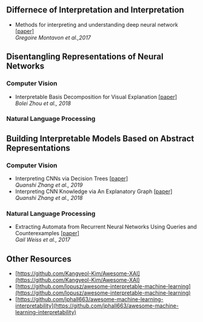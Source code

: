 

<!---
Paper Format
 
Titile [\[paper\]](link)<br />
  *author et al., year*
-->


## Differnece of Interpretation and Interpretation
- Methods for interpreting and understanding deep neural network [\[paper\]](https://arxiv.org/pdf/1802.00121) <br/> 
  *Gregoire Montavon et al.,2017*

## Disentangling Representations of Neural Networks
###  Computer Vision
- Interpretable Basis Decomposition for Visual Explanation  [\[paper\]](http://people.csail.mit.edu/bzhou/publication/eccv18-IBD)<br />
  *Bolei Zhou et al., 2018*


###  Natural Language Processing


## Building Interpretable Models Based on Abstract Representations
###  Computer Vision
- Interpreting CNNs via Decision Trees [\[paper\]](https://arxiv.org/pdf/1802.00121)<br />
  *Quanshi Zhang et al., 2019*
- Interpreting CNN Knowledge via An Explanatory Graph [\[paper\]](https://arxiv.org/pdf/1708.01785)<br />
  *Quanshi Zhang et al., 2018*


###  Natural Language Processing 
- Extracting Automata from Recurrent Neural Networks Using Queries and Counterexamples [\[paper\]](https://arxiv.org/pdf/1711.09576)<br />
  *Gail Weiss et al., 2017*







## Other Resources
- [https://github.com/Kangyeol-Kim/Awesome-XAI](https://github.com/Kangyeol-Kim/Awesome-XAI)
- [https://github.com/lopusz/awesome-interpretable-machine-learning](https://github.com/lopusz/awesome-interpretable-machine-learning)
- [https://github.com/jphall663/awesome-machine-learning-interpretability](https://github.com/jphall663/awesome-machine-learning-interpretability)
